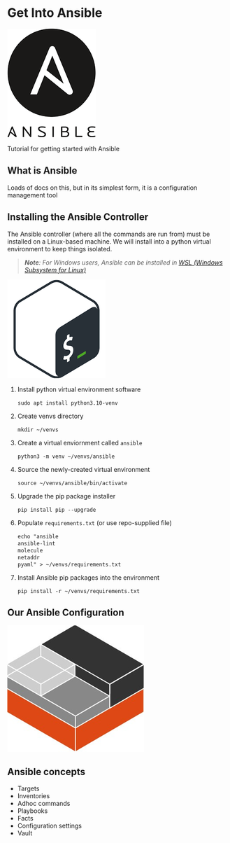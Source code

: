 # Get Into Ansible

![alt text](images/Ansible.png "Ansible Logo")


Tutorial for getting started with Ansible

## What is Ansible

Loads of docs on this, but in its simplest form, it is a configuration management tool

## Installing the Ansible Controller

The Ansible controller (where all the commands are run from) must be installed on a Linux-based machine. We will install into a python virtual environment to keep things isolated.

> _**Note**: For Windows users, Ansible can be installed in [WSL (Windows Subsystem for Linux)](https://learn.microsoft.com/en-us/windows/wsl/install)_

![alt text](images/Bash.png "Bash Logo")

1. Install python virtual environment software
    ```shell
    sudo apt install python3.10-venv
    ```
1. Create venvs directory
    ```shell
    mkdir ~/venvs
    ```
1. Create a virtual enviornment called `ansible`
    ```shell
    python3 -m venv ~/venvs/ansible
    ```
1. Source the newly-created virtual environment
    ```shell
    source ~/venvs/ansible/bin/activate
    ```
1. Upgrade the pip package installer
    ```shell
    pip install pip --upgrade
    ```
1. Populate `requirements.txt` (or use repo-supplied file)
    ```shell
    echo "ansible
    ansible-lint
    molecule
    netaddr
    pyaml" > ~/venvs/requirements.txt
    ```
1. Install Ansible pip packages into the environment
    ```shell
    pip install -r ~/venvs/requirements.txt
    ```

## Our Ansible Configuration

![alt text](images/LXD.png "LXC Logo")

## Ansible concepts

* Targets
* Inventories
* Adhoc commands
* Playbooks
* Facts
* Configuration settings
* Vault

